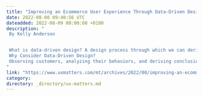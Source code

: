 ```yaml
---
title: "Improving an Ecommerce User Experience Through Data-Driven Design"
date: 2022-08-08 09:40:56 UTC
dateadded: 2022-08-09 00:00:08 +0100
description: "
 By Kelly Anderson 


 What is data-driven design? A design process through which we can derive valuable insights and make design decisions by keeping both the data and our users’ behaviors in mind. Consumer behaviors influence our designs, verify our assumptions and conclusions, and enable us to evaluate experience outcomes. The data divulge details about consumer needs and new trends, allowing teams to understand their target market and confirm or iterate their design decisions. Such data play a key role in achieving better business outcomes. When your UX design techniques include data-driven design, you can drive definite outcomes. 
 Why Consider Data-Driven Design? 
 Observing customers, analyzing their behaviors, and deriving conclusions from them is crucial to successful ecommerce design. Accurate, insightful data lets you verify your design hypotheses. If you rely on just using your intuition or on creating beautiful designs without conducting any data-driven analysis, your organization might waste money by implementing your designs, which could be turn out to be impractical and actually reduce a site’s traffic. Read More 
"
link: "https://www.uxmatters.com/mt/archives/2022/08/improving-an-ecommerce-user-experience-through-data-driven-design.php"
category:
directory: _directory/ux-matters.md
---
```

